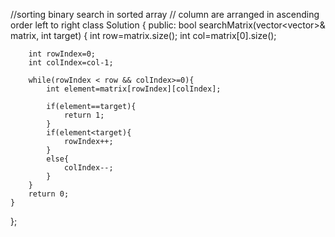 //sorting binary search in sorted array
// column are arranged in ascending order left to right
class Solution {
public:
    bool searchMatrix(vector<vector<int>>& matrix, int target) {
        int row=matrix.size();
        int col=matrix[0].size();

        int rowIndex=0;
        int colIndex=col-1;

        while(rowIndex < row && colIndex>=0){
            int element=matrix[rowIndex][colIndex];

            if(element==target){
                return 1;
            }
            if(element<target){
                rowIndex++;
            }
            else{
                colIndex--;
            }
        }
        return 0;
    }
};

